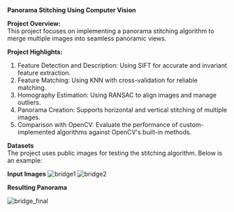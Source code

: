 **Panorama Stitching Using Computer Vision**

**Project Overview:**\
This project focuses on implementing a panorama stitching algorithm to merge multiple images into seamless panoramic views.

**Project Highlights:**
1. Feature Detection and Description: Using SIFT for accurate and invariant feature extraction.
2. Feature Matching: Using KNN with cross-validation for reliable matching.
3. Homography Estimation: Using RANSAC to align images and manage outliers.
4. Panorama Creation: Supports horizontal and vertical stitching of multiple images.
5. Comparison with OpenCV: Evaluate the performance of custom-implemented algorithms against OpenCV's built-in methods.

**Datasets**\
The project uses public images for testing the stitching algorithm. Below is an example:

**Input Images**
![bridge1](https://github.com/user-attachments/assets/228ed6eb-0628-4024-b45d-8674af0da9f1) ![bridge2](https://github.com/user-attachments/assets/14b3eb14-901d-4805-8d2d-0adeb83b4950)

**Resulting Panorama**

![bridge_final](https://github.com/user-attachments/assets/d7487827-6d4b-4cd1-8f11-75aae1ae82b3)


